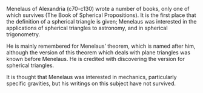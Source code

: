 Menelaus of Alexandria (c70-c130) wrote a number of books, only one of
which survives (The Book of Spherical Propositions). It is the first
place that the definition of a spherical triangle is given; Menelaus was
interested in the applications of spherical triangles to astronomy, and
in spherical trigonometry.

He is mainly remembered for Menelaus’ theorem, which is named after him,
although the version of this theorem which deals with plane triangles
was known before Menelaus. He is credited with discovering the version
for spherical triangles.

It is thought that Menelaus was interested in mechanics, particularly
specific gravities, but his writings on this subject have not survived.

